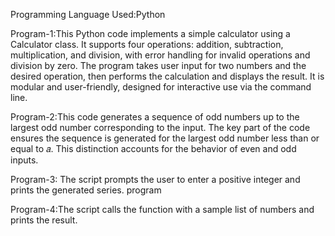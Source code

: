 Programming Language Used:Python

Program-1:This Python code implements a simple calculator using a Calculator class. It supports four operations: addition, subtraction, multiplication, and division, with error handling for invalid operations and division by zero. The program takes user input for two numbers and the desired operation, then performs the calculation and displays the result. It is modular and user-friendly, designed for interactive use via the command line.

Program-2:This code generates a sequence of odd numbers up to the largest odd number corresponding to the input. The key part of the code ensures the sequence is generated for the largest odd number less than or equal to 𝑎. This distinction accounts for the behavior of even and odd inputs.

Program-3: The script prompts the user to enter a positive integer and prints the generated series. program

Program-4:The script calls the function with a sample list of numbers and prints the result.
